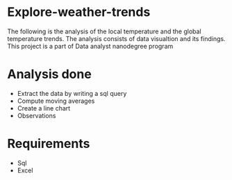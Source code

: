 # Explore-weather-trends
The following is the analysis of the local temperature and the global temperature trends. The analysis consists of data visualtion and its findings. This project is a part of Data analyst nanodegree program

# Analysis done
* Extract the data by writing a sql query
* Compute moving averages
* Create a line chart
* Observations

# Requirements
* Sql
* Excel
